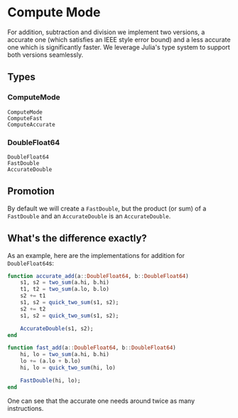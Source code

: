 # Compute Mode

For addition, subtraction and division we implement two versions, a accurate one (which satisfies
an IEEE style error bound) and a less accurate one which is significantly faster.
We leverage Julia's type system to support both versions seamlessly.

## Types
### ComputeMode
```@docs
ComputeMode
ComputeFast
ComputeAccurate
```
### DoubleFloat64
```@docs
DoubleFloat64
FastDouble
AccurateDouble
```

## Promotion

By default we will create a `FastDouble`, but the product (or sum) of a `FastDouble` and
an `AccurateDouble` is an `AccurateDouble`.


## What's the difference exactly?
As an example, here are the implementations for addition for `DoubleFloat64`s:
```julia
function accurate_add(a::DoubleFloat64, b::DoubleFloat64)
    s1, s2 = two_sum(a.hi, b.hi)
    t1, t2 = two_sum(a.lo, b.lo)
    s2 += t1
    s1, s2 = quick_two_sum(s1, s2);
    s2 += t2
    s1, s2 = quick_two_sum(s1, s2);

    AccurateDouble(s1, s2);
end

function fast_add(a::DoubleFloat64, b::DoubleFloat64)
    hi, lo = two_sum(a.hi, b.hi)
    lo += (a.lo + b.lo)
    hi, lo = quick_two_sum(hi, lo)

    FastDouble(hi, lo);
end
```
One can see that the accurate one needs around twice as many instructions.
